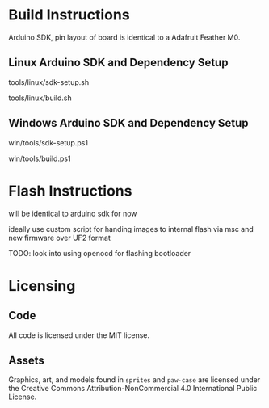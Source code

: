 # Build Instructions

Arduino SDK, pin layout of board is identical to a Adafruit Feather M0.

## Linux Arduino SDK and Dependency Setup
tools/linux/sdk-setup.sh

tools/linux/build.sh

## Windows Arduino SDK and Dependency Setup
win/tools/sdk-setup.ps1

win/tools/build.ps1

# Flash Instructions

will be identical to arduino sdk for now

ideally use custom script for handing images to internal flash via msc and new firmware over UF2 format

TODO: look into using openocd for flashing bootloader

# Licensing 

## Code
All code is licensed under the MIT license.

## Assets
Graphics, art, and models found in `sprites` and `paw-case` are licensed under the Creative Commons Attribution-NonCommercial 4.0 International Public License.  